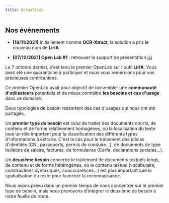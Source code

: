 ```yaml
---
title: Actualités
---
```


## Nos événements 

- **[18/11/2021]** Initiallement nomme **OCR-Xtract**, la solution a pris le nouveau nom de **LirIA**

- **[07/10/2021] Open Lab #1** : retrouver le support de présentation [ici](https://speakerdeck.com/etalabia/openlab-ocr-xtract-07102021)

Le 7 octobre dernier, s'est tenu le premier OpenLab sur l'outil **LirIA**. Vous avez été une quarantaine à participer et nous vous remercions pour vos précieuses contributions.

Ce premier OpenLab avait pour objectif de rassembler une **communauté d'utilisateurs** potentiels et de mieux connaître **les besoins et cas d'usage** dans ce domaine.

Deux typologies de besoin ressortent des cas d'usages qui nous ont été partagés.

Un **premier type de besoin** est celui de traiter des documents courts, de contenu et de forme relativement homogènes, où la localisation du texte joue un rôle important pour la classification des différents types d'informations à extraire. C'est le cas pour le traitement des pièces d'identités (CNI, passeports, permis de conduire…), de documents de type bulletins de salaire, factures, de formulaires (Cerfa, déclarations sociales…).

Un **deuxième besoin** concerne le traitement de documents textuels longs, de contenu et de forme hétérogènes, où le contenu textuel (vocabulaire, constructions syntaxiques, cooccurrences…) est plus important que la spatialisation du texte pour favoriser la reconnaissance.

Nous avons prévu dans un premier temps de nous concentrer sur le premier type de besoin, mais nous prevoyons d'intégrer le deuxième de besoin à notre feuille de route. 
